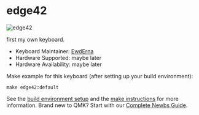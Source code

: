 # edge42

![edge42](https://i.imgur.com/XeUCGfM.jpg)

first my own keyboard.



* Keyboard Maintainer: [EwdErna](https://github.com/EwdErna)
* Hardware Supported: maybe later
* Hardware Availability: maybe later

Make example for this keyboard (after setting up your build environment):

    make edge42:default

See the [build environment setup](https://docs.qmk.fm/#/getting_started_build_tools) and the [make instructions](https://docs.qmk.fm/#/getting_started_make_guide) for more information. Brand new to QMK? Start with our [Complete Newbs Guide](https://docs.qmk.fm/#/newbs).
